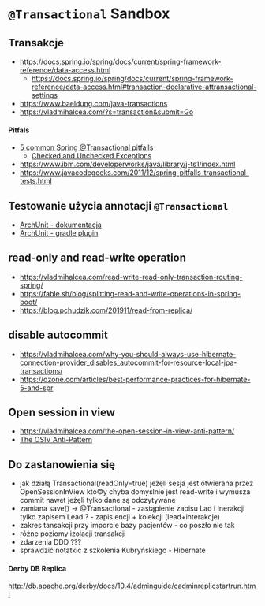# `@Transactional` Sandbox

## Transakcje
  * https://docs.spring.io/spring/docs/current/spring-framework-reference/data-access.html
    * https://docs.spring.io/spring/docs/current/spring-framework-reference/data-access.html#transaction-declarative-attransactional-settings
  * https://www.baeldung.com/java-transactions
  * https://vladmihalcea.com/?s=transaction&submit=Go
#### Pitfals  
  * [5 common Spring @Transactional pitfalls](https://codete.com/blog/5-common-spring-transactional-pitfalls/)
    * [Checked and Unchecked Exceptions](https://www.codejava.net/java-core/exception/java-checked-and-unchecked-exceptions)
  * https://www.ibm.com/developerworks/java/library/j-ts1/index.html
  * https://www.javacodegeeks.com/2011/12/spring-pitfalls-transactional-tests.html

## Testowanie użycia annotacji `@Transactional` 
  * [ArchUnit - dokumentacja](https://www.archunit.org/getting-started)
  * [ArchUnit - gradle plugin](https://github.com/societe-generale/arch-unit-gradle-plugin)


## read-only and read-write operation
  * https://vladmihalcea.com/read-write-read-only-transaction-routing-spring/
  * https://fable.sh/blog/splitting-read-and-write-operations-in-spring-boot/
  * https://blog.pchudzik.com/201911/read-from-replica/
## disable autocommit
  * https://vladmihalcea.com/why-you-should-always-use-hibernate-connection-provider_disables_autocommit-for-resource-local-jpa-transactions/
  * https://dzone.com/articles/best-performance-practices-for-hibernate-5-and-spr
## Open session in view
  * https://vladmihalcea.com/the-open-session-in-view-anti-pattern/
  * [The OSIV Anti-Pattern](https://stackoverflow.com/questions/30549489/what-is-this-spring-jpa-open-in-view-true-property-in-spring-boot/48222934#48222934)

## Do zastanowienia się
* jak działą Transactional(readOnly=true) jeżęli sesja jest otwierana przez OpenSessionInView któ©y chyba domyślnie jest read-write i wymusza commit nawet jeżęli tylko dane są odczytywane
* zamiana save() -> @Transactional - zastąpienie zapisu Lad i Inerakcji tylko zapisem Lead ? -  zapis encji + kolekcji (lead+interakcje)
* zakres tansakcji przy imporcie bazy pacjentów - co poszło nie tak
* różne poziomy izolacji transakcji
* zdarzenia DDD ???
* sprawdzić notatkic z szkolenia Kubryńskiego - Hibernate

#### Derby DB Replica
http://db.apache.org/derby/docs/10.4/adminguide/cadminreplicstartrun.html

